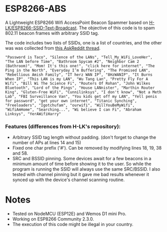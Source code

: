 # ESP8266-ABS
A Lightweight ESP8266 Wifi AccessPoint Beacon Spammer based on [H-LK/ESP8266-SSID-Text-Broadcast](https://github.com/H-LK/ESP8266-SSID-Text-Broadcast). The objective of this code is to spam 802.11 beacon frames with arbitrary SSID tag. 

The code includes two lists of SSIDs, one is a list of countries, and the other was was collected from [this AskReddit thread](https://www.reddit.com/r/AskReddit/comments/70gkke/what_is_the_best_name_youve_seen_for_wifi/).  
```
"Password is Taco", "Silence of the LANs", "Tell_My_WiFi_LoveHer", "The LAN before Time", "Bathroom Spycam #2", "Neighbor Cam 2 (Bathroom)", "Mom! It's this one!", "click here for internet", "The Ping in the North", "Everyday I’m Buffering", "The Promised LAN", "Rebellious Amish Family", "IT herz WAN IP", "8HzWANIP", "It Burns When IP", "This LAN is my LAN", "Wu Tang Lan", "Pretty Fly For A Wifi", "Bill Wi The Science Fi", "Routers Of Rohan", "John Wilkes Bluetooth", "Lord of the Pings", "House LANnister", "Marthin Router King", "Gluten-Free WiFi", "Cunnilinksys", "I don't know", "Not a Meth Lab", "FBI Surveillance Van", "You kids get off my LAN", "Yell penis for password", "get your own internet", "Titanic Synching", "Freeloaders", "Igotchufam", "ourwifi", "WillYouBeMyWifi", "WifiAmHome", "Searching...", "Wi believe I can Fi", "Abraham Linksys", "YerAWifiHarry"
```

### Features (differences from H-LK's repository):

  - Arbitrary SSID tag length without padding. (don't forget to change the number of APs at lines 14 and 15)
  - Fixed one char prefix ('#'). Can be removed by modifying lines 18, 19, 38 and 58.
  - SRC and BSSID pinning. Some devices await for a few beacons in a minimum amount of time before showing it to the user. So while the program is running the SSID will always use the same SRC/BSSID. I also tested with channel pinning but it gave me bad results whenever it synced up with the device's channel scanning routine.

# Notes
 - Tested on NodeMCU (ESP12E) and Wemos D1 mini Pro.  
 - Working on ESP8266 Community 2.3.0.
 - The execution of this code might be illegal in your country.
